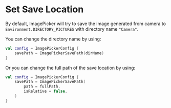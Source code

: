 # Set Save Location

By default, ImagePicker will try to save the image generated from camera to `Environment.DIRECTORY_PICTURES` with directory name `"Camera"`. 

You can change the directory name by using:

```kotlin
val config = ImagePickerConfig {
    savePath = ImagePickerSavePath(dirName)
}
```

Or you can change the full path of the save location by using:

```kotlin
val config = ImagePickerConfig {
    savePath = ImagePickerSavePath(
        path = fullPath, 
        isRelative = false,
    )
}
```
